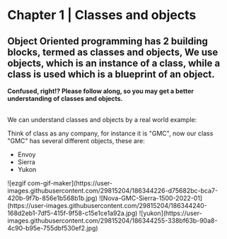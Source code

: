 # Chapter 1 | Classes and objects
<h2> Object Oriented programming has 2 building blocks, termed as classes and objects,
We use objects, which is an instance of a class, while a class is used which is a blueprint of an object.
</h2> <b> Confused, right!? Please follow along, so you may get a better understanding of classes and objects. </b>

<br />
<br />
<p> We can understand classes and objects by a real world example:</p>
<p>Think of class as any company, for instance it is "GMC", now our class "GMC" has several different objects, these are: </p>
<ul>
<li>Envoy</li>
<li>Sierra</li>
<li>Yukon</li>
</ul>
![ezgif com-gif-maker](https://user-images.githubusercontent.com/29815204/186344226-d75682bc-bca7-420b-9f7b-856e1b568b1b.jpg)
![Nova-GMC-Sierra-1500-2022-01](https://user-images.githubusercontent.com/29815204/186344240-168d2eb1-7df5-415f-9f58-c15e1ce1a92a.jpg)
![yukon](https://user-images.githubusercontent.com/29815204/186344255-338bf63b-90a8-4c90-b95e-755dbf530ef2.jpg)
